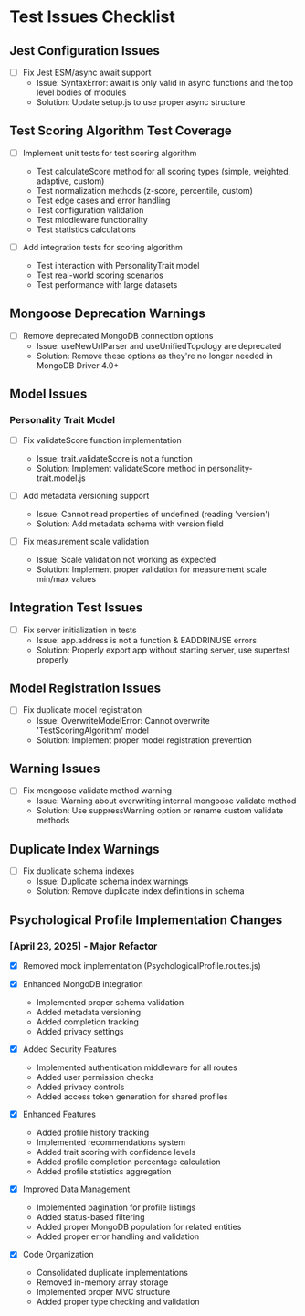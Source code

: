 # Test Issues Checklist

## Jest Configuration Issues
- [ ] Fix Jest ESM/async await support
  - Issue: SyntaxError: await is only valid in async functions and the top level bodies of modules
  - Solution: Update setup.js to use proper async structure

## Test Scoring Algorithm Test Coverage
- [ ] Implement unit tests for test scoring algorithm
  - Test calculateScore method for all scoring types (simple, weighted, adaptive, custom)
  - Test normalization methods (z-score, percentile, custom)
  - Test edge cases and error handling
  - Test configuration validation
  - Test middleware functionality
  - Test statistics calculations

- [ ] Add integration tests for scoring algorithm
  - Test interaction with PersonalityTrait model
  - Test real-world scoring scenarios
  - Test performance with large datasets

## Mongoose Deprecation Warnings
- [ ] Remove deprecated MongoDB connection options
  - Issue: useNewUrlParser and useUnifiedTopology are deprecated
  - Solution: Remove these options as they're no longer needed in MongoDB Driver 4.0+

## Model Issues
### Personality Trait Model
- [ ] Fix validateScore function implementation
  - Issue: trait.validateScore is not a function
  - Solution: Implement validateScore method in personality-trait.model.js

- [ ] Add metadata versioning support
  - Issue: Cannot read properties of undefined (reading 'version')
  - Solution: Add metadata schema with version field

- [ ] Fix measurement scale validation
  - Issue: Scale validation not working as expected
  - Solution: Implement proper validation for measurement scale min/max values

## Integration Test Issues
- [ ] Fix server initialization in tests
  - Issue: app.address is not a function & EADDRINUSE errors
  - Solution: Properly export app without starting server, use supertest properly

## Model Registration Issues
- [ ] Fix duplicate model registration
  - Issue: OverwriteModelError: Cannot overwrite 'TestScoringAlgorithm' model
  - Solution: Implement proper model registration prevention

## Warning Issues
- [ ] Fix mongoose validate method warning
  - Issue: Warning about overwriting internal mongoose validate method
  - Solution: Use suppressWarning option or rename custom validate methods

## Duplicate Index Warnings
- [ ] Fix duplicate schema indexes
  - Issue: Duplicate schema index warnings
  - Solution: Remove duplicate index definitions in schema

## Psychological Profile Implementation Changes
### [April 23, 2025] - Major Refactor
- [x] Removed mock implementation (PsychologicalProfile.routes.js)
- [x] Enhanced MongoDB integration
  - Implemented proper schema validation
  - Added metadata versioning
  - Added completion tracking
  - Added privacy settings
  
- [x] Added Security Features
  - Implemented authentication middleware for all routes
  - Added user permission checks
  - Added privacy controls
  - Added access token generation for shared profiles

- [x] Enhanced Features
  - Added profile history tracking
  - Implemented recommendations system
  - Added trait scoring with confidence levels
  - Added profile completion percentage calculation
  - Added profile statistics aggregation
  
- [x] Improved Data Management
  - Implemented pagination for profile listings
  - Added status-based filtering
  - Added proper MongoDB population for related entities
  - Added proper error handling and validation

- [x] Code Organization
  - Consolidated duplicate implementations
  - Removed in-memory array storage
  - Implemented proper MVC structure
  - Added proper type checking and validation